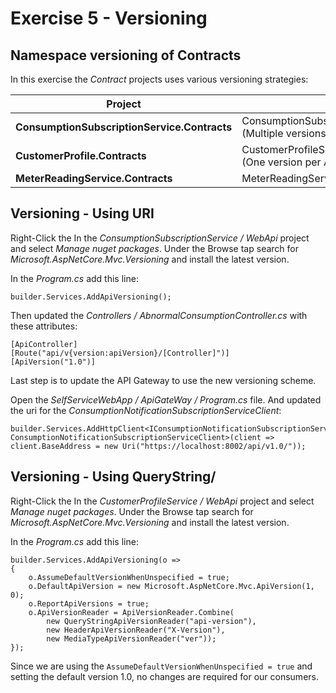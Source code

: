# Exercise 5 - Versioning

## Namespace versioning of Contracts

In this exercise the _Contract_ projects uses various versioning strategies:

| Project  | Pattern  |
|---|---|
| **ConsumptionSubscriptionService.Contracts** | ConsumptionSubscriptionService.Contracts.v1_0.Commands <br />(Multiple versions in Assembly) |
| **CustomerProfile.Contracts** | CustomerProfileService.Contracts.v1_0.Commands <br />(One version per Assembly)  |
| **MeterReadingService.Contracts** | MeterReadingService.Contracts.Events.v1_0 |

## Versioning - Using URI

Right-Click the In the _ConsumptionSubscriptionService / WebApi_ project and select _Manage nuget packages_. Under the Browse tap search for _Microsoft.AspNetCore.Mvc.Versioning_ and install the latest version.

In the _Program.cs_ add this line:

```
builder.Services.AddApiVersioning();
```

Then updated the _Controllers / AbnormalConsumptionController.cs_ with these attributes:

```
[ApiController]
[Route("api/v{version:apiVersion}/[Controller]")]
[ApiVersion("1.0")]
```

Last step is to update the API Gateway to use the new versioning scheme.

Open the _SelfServiceWebApp / ApiGateWay / Program.cs_ file. And updated the uri for the _ConsumptionNotificationSubscriptionServiceClient_:

```
builder.Services.AddHttpClient<IConsumptionNotificationSubscriptionServiceClient, ConsumptionNotificationSubscriptionServiceClient>(client => client.BaseAddress = new Uri("https://localhost:8002/api/v1.0/"));
```

## Versioning - Using QueryString/

Right-Click the In the _CustomerProfileService / WebApi_ project and select _Manage nuget packages_. Under the Browse tap search for _Microsoft.AspNetCore.Mvc.Versioning_ and install the latest version.

In the _Program.cs_ add this line:

```
builder.Services.AddApiVersioning(o =>
{
    o.AssumeDefaultVersionWhenUnspecified = true;
    o.DefaultApiVersion = new Microsoft.AspNetCore.Mvc.ApiVersion(1, 0);
    o.ReportApiVersions = true;
    o.ApiVersionReader = ApiVersionReader.Combine(
        new QueryStringApiVersionReader("api-version"),
        new HeaderApiVersionReader("X-Version"),
        new MediaTypeApiVersionReader("ver"));
});
```

Since we are using the ``AssumeDefaultVersionWhenUnspecified = true`` and setting the default version 1.0, no changes are required for our consumers.